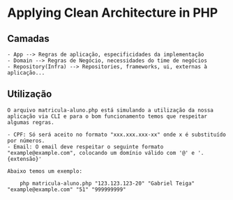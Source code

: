 # Applying Clean Architecture in PHP

## Camadas
    - App --> Regras de aplicação, especificidades da implementação
    - Domain --> Regras de Negócio, necessidades do time de negócios
    - Repository(Infra) --> Repositories, frameworks, ui, externas à aplicação...

## Utilização

    O arquivo matricula-aluno.php está simulando a utilização da nossa aplicação via CLI e para o bom funcionamento temos que respeitar algumas regras.

    - CPF: Só será aceito no formato "xxx.xxx.xxx-xx" onde x é substituído por números.
    - Email: O email deve respeitar o seguinte formato "example@example.com", colocando um domínio válido com '@' e '.{extensão}'

    Abaixo temos um exemplo:
```
    php matricula-aluno.php "123.123.123-20" "Gabriel Teiga" "example@example.com" "51" "999999999"
```